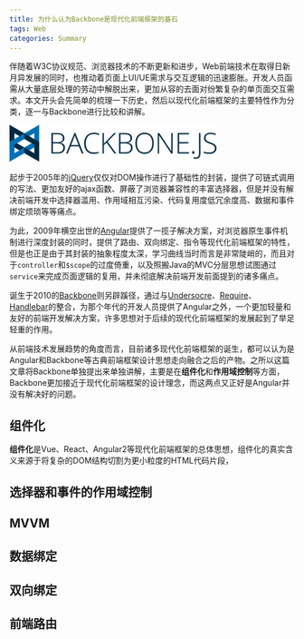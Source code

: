 ```yaml
---
title: 为什么认为Backbone是现代化前端框架的基石
tags: Web
categories: Summary
---
```


伴随着W3C协议规范、浏览器技术的不断更新和进步，Web前端技术在取得日新月异发展的同时，也推动着页面上UI/UE需求与交互逻辑的迅速膨胀。开发人员函需从大量底层处理的劳动中解脱出来，更加从容的去面对纷繁复杂的单页面交互需求。本文开头会先简单的梳理一下历史，然后以现代化前端框架的主要特性作为分类，逐一与Backbone进行比较和讲解。

![](backbone/logo.png)

起步于2005年的[jQuery](http://jquery.com/)仅仅对DOM操作进行了基础性的封装，提供了可链式调用的写法、更加友好的ajax函数、屏蔽了浏览器兼容性的丰富选择器，但是并没有解决前端开发中选择器滥用、作用域相互污染、代码复用度低冗余度高、数据和事件绑定烦琐等等痛点。

为此，2009年横空出世的[Angular](https://angularjs.org/)提供了一揽子解决方案，对浏览器原生事件机制进行深度封装的同时，提供了路由、双向绑定、指令等现代化前端框架的特性，但是也正是由于其封装的抽象程度太深，学习曲线当时而言是非常陡峭的，而且对于`controller`和`$scope`的过度倚重，以及照搬Java的MVC分层思想试图通过`service`来完成页面逻辑的复用，并未彻底解决前端开发前面提到的诸多痛点。

诞生于2010的[Backbone](http://backbonejs.org/)则另辟蹊径，通过与[Undersocre](http://underscorejs.org/)、[Require](http://requirejs.org/)、[Handlebar](http://handlebarsjs.com/)的整合，为那个年代的开发人员提供了Angular之外，一个更加轻量和友好的前端开发解决方案，许多思想对于后续的现代化前端框架的发展起到了举足轻重的作用。

从前端技术发展趋势的角度而言，目前诸多现代化前端框架的诞生，都可以认为是Angular和Backbone等古典前端框架设计思想走向融合之后的产物。之所以这篇文章将Backbone单独提出来单独讲解，主要是在**组件化**和**作用域控制**等方面，Backbone更加接近于现代化前端框架的设计理念，而这两点又正好是Angular并没有解决好的问题。

<!-- more -->


## 组件化

**组件化**是Vue、React、Angular2等现代化前端框架的总体思想，组件化的真实含义来源于将复杂的DOM结构切割为更小粒度的HTML代码片段，


## 选择器和事件的作用域控制


## MVVM


## 数据绑定


## 双向绑定


## 前端路由




